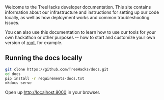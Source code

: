 Welcome to the TreeHacks developer documentation. This site contains information about our infrastructure and instructions for setting up our code locally, as well as how deployment works and common troubleshooting issues.

You can also use this documentation to learn how to use our tools for your own hackathon or other purposes -- how to start and customize your own version of [root](https://root.treehacks.com), for example.

## Running the docs locally

```bash
git clone https://github.com/TreeHacks/docs.git
cd docs
pip install -r requirements-docs.txt
mkdocs serve
```

Open up [http://localhost:8000](http://localhost:8000) in your browser.
